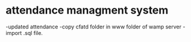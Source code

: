 # attendance managment system
-updated attendance 
-copy cfatd folder in www folder of wamp server
-import .sql file.
